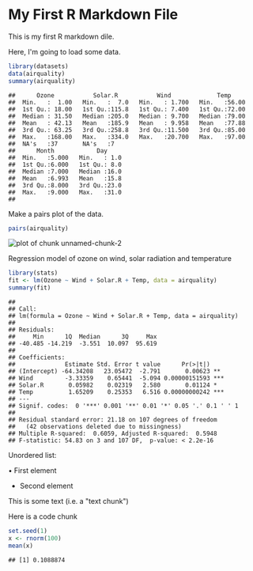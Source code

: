 My First R Markdown File
========================

This is my first R markdown dile.

Here, I'm going to load some data.


```r
library(datasets)
data(airquality)
summary(airquality)
```

```
##      Ozone           Solar.R           Wind             Temp      
##  Min.   :  1.00   Min.   :  7.0   Min.   : 1.700   Min.   :56.00  
##  1st Qu.: 18.00   1st Qu.:115.8   1st Qu.: 7.400   1st Qu.:72.00  
##  Median : 31.50   Median :205.0   Median : 9.700   Median :79.00  
##  Mean   : 42.13   Mean   :185.9   Mean   : 9.958   Mean   :77.88  
##  3rd Qu.: 63.25   3rd Qu.:258.8   3rd Qu.:11.500   3rd Qu.:85.00  
##  Max.   :168.00   Max.   :334.0   Max.   :20.700   Max.   :97.00  
##  NA's   :37       NA's   :7                                       
##      Month            Day      
##  Min.   :5.000   Min.   : 1.0  
##  1st Qu.:6.000   1st Qu.: 8.0  
##  Median :7.000   Median :16.0  
##  Mean   :6.993   Mean   :15.8  
##  3rd Qu.:8.000   3rd Qu.:23.0  
##  Max.   :9.000   Max.   :31.0  
## 
```

Make a pairs plot of the data.


```r
pairs(airquality)
```

![plot of chunk unnamed-chunk-2](figure/unnamed-chunk-2-1.png)

Regression model of ozone on wind, solar radiation and temperature


```r
library(stats)
fit <- lm(Ozone ~ Wind + Solar.R + Temp, data = airquality)
summary(fit)
```

```
## 
## Call:
## lm(formula = Ozone ~ Wind + Solar.R + Temp, data = airquality)
## 
## Residuals:
##     Min      1Q  Median      3Q     Max 
## -40.485 -14.219  -3.551  10.097  95.619 
## 
## Coefficients:
##              Estimate Std. Error t value      Pr(>|t|)    
## (Intercept) -64.34208   23.05472  -2.791       0.00623 ** 
## Wind         -3.33359    0.65441  -5.094 0.00000151593 ***
## Solar.R       0.05982    0.02319   2.580       0.01124 *  
## Temp          1.65209    0.25353   6.516 0.00000000242 ***
## ---
## Signif. codes:  0 '***' 0.001 '**' 0.01 '*' 0.05 '.' 0.1 ' ' 1
## 
## Residual standard error: 21.18 on 107 degrees of freedom
##   (42 observations deleted due to missingness)
## Multiple R-squared:  0.6059,	Adjusted R-squared:  0.5948 
## F-statistic: 54.83 on 3 and 107 DF,  p-value: < 2.2e-16
```

Unordered list:

 • First element
 
 * Second element
 

This is some text (i.e. a "text chunk")

Here is a code chunk

```r
set.seed(1)
x <- rnorm(100)
mean(x)
```

```
## [1] 0.1088874
```
